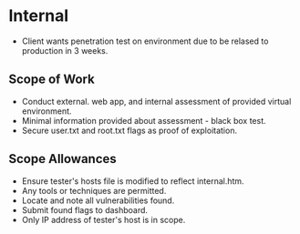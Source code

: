 # Internal
* Client wants penetration test on environment due to be relased to production in 3 weeks.
## Scope of Work
* Conduct external. web app, and internal assessment of provided virtual environment.
* Minimal information provided about assessment - black box test.
* Secure user.txt and root.txt flags as proof of exploitation.
## Scope Allowances
* Ensure tester's hosts file is modified to reflect internal.htm.
* Any tools or techniques are permitted.
* Locate and note all vulnerabilities found.
* Submit found flags to dashboard.
* Only IP address of tester's host is in scope.


